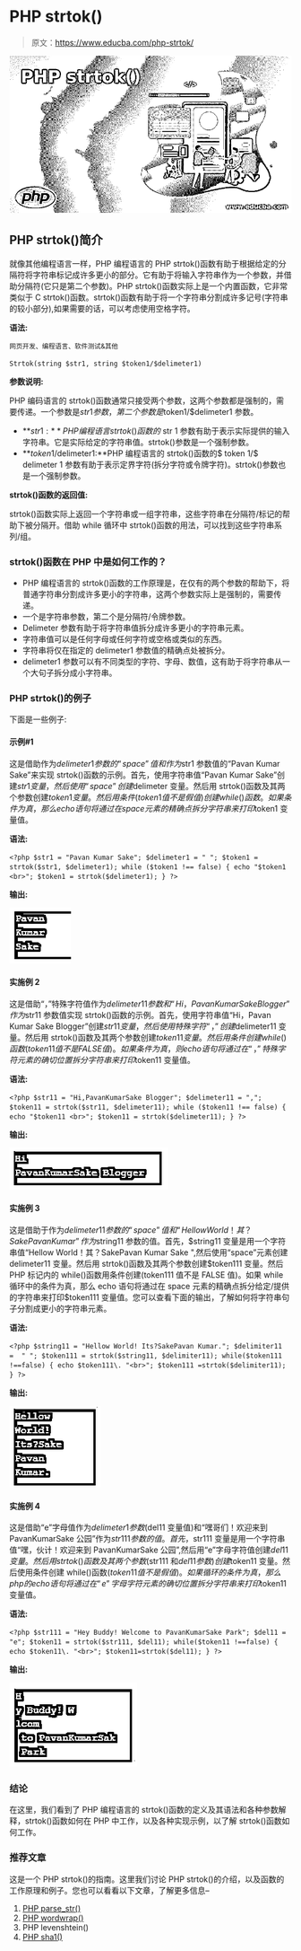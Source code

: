 # PHP strtok()

> 原文：<https://www.educba.com/php-strtok/>

![PHP strtok()](img/49fd609ee99bb418bf2934c87014c73a.png)



## PHP strtok()简介

就像其他编程语言一样，PHP 编程语言的 PHP strtok()函数有助于根据给定的分隔符将字符串标记成许多更小的部分。它有助于将输入字符串作为一个参数，并借助分隔符(它只是第二个参数)。PHP strtok()函数实际上是一个内置函数，它非常类似于 C strtok()函数。strtok()函数有助于将一个字符串分割成许多记号(字符串的较小部分),如果需要的话，可以考虑使用空格字符。

**语法:**

<small>网页开发、编程语言、软件测试&其他</small>

`Strtok(string $str1, string $token1/$delimeter1)`

**参数说明:**

PHP 编码语言的 strtok()函数通常只接受两个参数，这两个参数都是强制的，需要传递。一个参数是$str1 参数，第二个参数是$token1/$delimeter1 参数。

*   **$str1:**PHP 编程语言 strtok()函数的$ str 1 参数有助于表示实际提供的输入字符串。它是实际给定的字符串值。strtok()参数是一个强制参数。
*   **$token1/$delimeter1:**PHP 编程语言的 strtok()函数的$ token 1/$ delimeter 1 参数有助于表示定界字符(拆分字符或令牌字符)。strtok()参数也是一个强制参数。

**strtok()函数的返回值:**

strtok()函数实际上返回一个字符串或一组字符串，这些字符串在分隔符/标记的帮助下被分隔开。借助 while 循环中 strtok()函数的用法，可以找到这些字符串系列/组。

### strtok()函数在 PHP 中是如何工作的？

*   PHP 编程语言的 strtok()函数的工作原理是，在仅有的两个参数的帮助下，将普通字符串分割成许多更小的字符串，这两个参数实际上是强制的，需要传递。
*   一个是字符串参数，第二个是分隔符/令牌参数。
*   Delimeter 参数有助于将字符串值拆分成许多更小的字符串元素。
*   字符串值可以是任何字母或任何字符或空格或类似的东西。
*   字符串将仅在指定的 delimeter1 参数值的精确点处被拆分。
*   delimeter1 参数可以有不同类型的字符、字母、数值，这有助于将字符串从一个大句子拆分成小字符串。

### PHP strtok()的例子

下面是一些例子:

#### 示例#1

这是借助作为$delimeter1 参数的“space”值和作为$str1 参数值的“Pavan Kumar Sake”来实现 strtok()函数的示例。首先，使用字符串值“Pavan Kumar Sake”创建$str1 变量，然后使用“space”创建$delimeter 变量。然后用 strtok()函数及其两个参数创建$token1 变量。然后用条件(token1 值不是假值)创建 while()函数。如果条件为真，那么 echo 语句将通过在 space 元素的精确点拆分字符串来打印$token1 变量值。

**语法:**

`<?php
$str1 = "Pavan Kumar Sake";
$delimeter1 = " ";
$token1 = strtok($str1, $delimeter1);
while ($token1 !== false)
{
echo "$token1 <br>";
$token1 = strtok($delimeter1);
}
?>`

**输出:**

![php strtok 1](img/d1e62661872e4731ed7d90f81e9b37f4.png)



#### 实施例 2

这是借助“，”特殊字符值作为$delimeter11 参数和“Hi，Pavan Kumar Sake Blogger”作为$str11 参数值实现 strtok()函数的示例。首先，使用字符串值“Hi，Pavan Kumar Sake Blogger”创建$str11 变量，然后使用特殊字符“，”创建$delimeter11 变量。然后用 strtok()函数及其两个参数创建$token11 变量。然后用条件创建 while()函数(token11 值不是 FALSE 值)。如果条件为真，则 echo 语句将通过在“，”特殊字符元素的确切位置拆分字符串来打印$token11 变量值。

**语法:**

`<?php
$str11 = "Hi,PavanKumarSake Blogger";
$delimeter11 = ",";
$token11 = strtok($str11, $delimeter11);
while ($token11 !== false)
{
echo "$token11 <br>";
$token11 = strtok($delimeter11);
}
?>`

**输出:**

![php strtok 2](img/53e569e5b96267b395c249d6949f6393.png)



#### 实施例 3

这是借助于作为$delimeter11 参数的“space”值和“Hellow World！其？SakePavan Kumar”作为$string11 参数的值。首先，$string11 变量是用一个字符串值“Hellow World！其？SakePavan Kumar Sake ",然后使用“space”元素创建 delimeter11 变量。然后用 strtok()函数及其两个参数创建$token111 变量。然后 PHP 标记内的 while()函数用条件创建(token111 值不是 FALSE 值)。如果 while 循环中的条件为真，那么 echo 语句将通过在 space 元素的精确点拆分给定/提供的字符串来打印$token111 变量值。您可以查看下面的输出，了解如何将字符串句子分割成更小的字符串元素。

**语法:**

`<?php
$string11 = "Hellow World! Its?SakePavan Kumar.";
$delimiter11 =  " ";
$token111 = strtok($string11, $delimiter11);
while($token111 !==false)
{
echo $token111\. "<br>";
$token111 =strtok($delimiter11);
}
?>`

**输出:**

![with the help of “space” value as $delimeter11 parameter and “Hellow World!](img/a875edb406fab6dcc53269d8dbb8bdc0.png)



#### 实施例 4

这是借助“e”字母值作为$delimeter1 参数($del11 变量值)和“嘿哥们！欢迎来到 PavanKumarSake 公园”作为$str111 参数的值。首先，$str111 变量是用一个字符串值“嘿，伙计！欢迎来到 PavanKumarSake 公园”,然后用“e”字母字符值创建$del11 变量。然后用 strtok()函数及其两个参数($str111 和$del11 参数)创建$token11 变量。然后使用条件创建 while()函数($token11 值不是假值)。如果循环的条件为真，那么 php 的 echo 语句将通过在“e”字母字符元素的确切位置拆分字符串来打印$token11 变量值。

**语法:**

`<?php
$str111 = "Hey Buddy! Welcome to PavanKumarSake Park";
$del11 =  "e";
$token11 = strtok($str111, $del11);
while($token11 !==false)
{
echo $token11\. "<br>";
$token11=strtok($del11);
}
?>`

**输出:**

![coding language with the help of “e” alphabet value](img/09871a8f9f91a2163d9aa64912127fad.png)



### 结论

在这里，我们看到了 PHP 编程语言的 strtok()函数的定义及其语法和各种参数解释，strtok()函数如何在 PHP 中工作，以及各种实现示例，以了解 strtok()函数如何工作。

### 推荐文章

这是一个 PHP strtok()的指南。这里我们讨论 PHP strtok()的介绍，以及函数的工作原理和例子。您也可以看看以下文章，了解更多信息–

1.  [PHP parse_str()](https://www.educba.com/php-parse_str/)
2.  [PHP wordwrap()](https://www.educba.com/php-wordwrap/)
3.  PHP levenshtein()
4.  [PHP sha1()](https://www.educba.com/php-sha1/)





